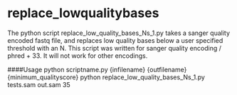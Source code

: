 # replace_lowqualitybases
The python script replace_low_quality_bases_Ns_1.py takes a sanger quality encoded fastq file, and replaces low quality bases below a user specified threshold with an N.
This script was written for sanger quality encoding / phred + 33. It will not work for other encodings.

####Usage
    python scriptname.py {infilename} {outfilename} {minimum_qualityscore}
    python replace_low_quality_bases_Ns_1.py tests.sam out.sam 35
